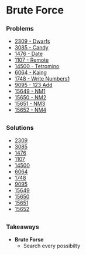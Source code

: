 # Brute Force

### Problems
- [2309 - Dwarfs](https://www.acmicpc.net/problem/2309)
- [3085 - Candy](https://www.acmicpc.net/problem/3085)
- [1476 - Date](https://www.acmicpc.net/problem/1476)
- [1107 - Remote](https://www.acmicpc.net/problem/1107)
- [14500 - Tetromino](https://www.acmicpc.net/problem/14500)
- [6064 - Kaing](https://www.acmicpc.net/problem/6064)
- [1748 - Write Numbers1](https://www.acmicpc.net/problem/1748)
- [9095 - 123 Add](https://www.acmicpc.net/problem/9095)
- [15649 - NM1](https://www.acmicpc.net/problem/15649)
- [15650 - NM2](https://www.acmicpc.net/problem/15650)
- [15651 - NM3](https://www.acmicpc.net/problem/15651)
- [15652 - NM4](https://www.acmicpc.net/problem/15652)




##

### Solutions
- [2309](./2309_dwarfs.py)
- [3085](./3085_candy.py)
- [1476](./1476_date.py)
- [1107](./1107_remote.py)
- [14500](./14500_tetromino.py)
- [6064](./6064_kaing.py)
- [1748](./1748_write_num1.py)
- [9095](./9095_123_add.py)
- [15649](./15649_nm1.py)
- [15650](./15650_nm2.py)
- [15651](./15651_nm3.py)
- [15652](./15652_nm4.py)




##

### Takeaways

- **Brute Forse**
    - Search every possibilty